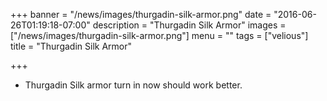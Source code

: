 +++
banner = "/news/images/thurgadin-silk-armor.png"
date = "2016-06-26T01:19:18-07:00"
description = "Thurgadin Silk Armor"
images = ["/news/images/thurgadin-silk-armor.png"]
menu = ""
tags = ["velious"]
title = "Thurgadin Silk Armor"

+++
* Thurgadin Silk armor turn in now should work better.
<!--more-->